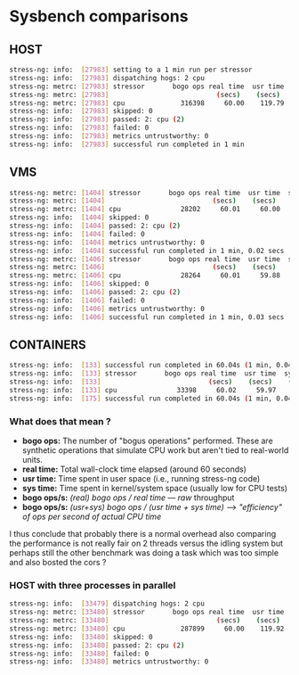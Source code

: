 # Sysbench comparisons

## HOST

```bash
stress-ng: info:  [27983] setting to a 1 min run per stressor
stress-ng: info:  [27983] dispatching hogs: 2 cpu
stress-ng: metrc: [27983] stressor       bogo ops real time  usr time  sys time   bogo ops/s     bogo ops/s
stress-ng: metrc: [27983]                           (secs)    (secs)    (secs)   (real time) (usr+sys time)
stress-ng: metrc: [27983] cpu              316398     60.00    119.79      0.20      5273.21        2636.90
stress-ng: info:  [27983] skipped: 0
stress-ng: info:  [27983] passed: 2: cpu (2)
stress-ng: info:  [27983] failed: 0
stress-ng: info:  [27983] metrics untrustworthy: 0
stress-ng: info:  [27983] successful run completed in 1 min
```

## VMS

```bash
stress-ng: metrc: [1404] stressor       bogo ops real time  usr time  sys time   bogo ops/s     bogo ops/s
stress-ng: metrc: [1404]                           (secs)    (secs)    (secs)   (real time) (usr+sys time)
stress-ng: metrc: [1404] cpu               28202     60.01     60.00      0.00       469.95         470.02
stress-ng: info:  [1404] skipped: 0
stress-ng: info:  [1404] passed: 2: cpu (2)
stress-ng: info:  [1404] failed: 0
stress-ng: info:  [1404] metrics untrustworthy: 0
stress-ng: info:  [1404] successful run completed in 1 min, 0.02 secs
stress-ng: metrc: [1406] stressor       bogo ops real time  usr time  sys time   bogo ops/s     bogo ops/s
stress-ng: metrc: [1406]                           (secs)    (secs)    (secs)   (real time) (usr+sys time)
stress-ng: metrc: [1406] cpu               28264     60.01     59.88      0.01       470.97         471.99
stress-ng: info:  [1406] skipped: 0
stress-ng: info:  [1406] passed: 2: cpu (2)
stress-ng: info:  [1406] failed: 0
stress-ng: info:  [1406] metrics untrustworthy: 0
stress-ng: info:  [1406] successful run completed in 1 min, 0.03 secs
```

## CONTAINERS

```bash
stress-ng: info:  [133] successful run completed in 60.04s (1 min, 0.04 secs)
stress-ng: info:  [133] stressor       bogo ops real time  usr time  sys time   bogo ops/s     bogo ops/s
stress-ng: info:  [133]                           (secs)    (secs)    (secs)   (real time) (usr+sys time)
stress-ng: info:  [133] cpu               33398     60.02     59.97      0.00       556.44         556.91
stress-ng: info:  [175] successful run completed in 60.04s (1 min, 0.04 secs)
```

### What does that mean ?

- **bogo ops:** The number of "bogus operations" performed. These are synthetic operations that simulate CPU work but aren't tied to real-world units.
- **real time:** Total wall-clock time elapsed (around 60 seconds)
- **usr time:** Time spent in user space (i.e., running stress-ng code)
- **sys time:** Time spent in kernel/system space (usually low for CPU tests)
- **bogo ops/s:** _(real) bogo ops / real time — raw_ throughput
- **bogo ops/s:** _(usr+sys) bogo ops / (usr time + sys time)_ —> _"efficiency" of ops per second of actual CPU time_

I thus conclude that probably there is a normal overhead also comparing the performance is not really fair on 2 threads versus the idling system but perhaps still the other benchmark was doing a task which was too simple and also bosted the cors ?

### HOST with three processes in parallel

```bash
stress-ng: info:  [33479] dispatching hogs: 2 cpu
stress-ng: metrc: [33480] stressor       bogo ops real time  usr time  sys time   bogo ops/s     bogo ops/s
stress-ng: metrc: [33480]                           (secs)    (secs)    (secs)   (real time) (usr+sys time)
stress-ng: metrc: [33480] cpu              287899     60.00    119.92      0.07      4798.19        2399.25
stress-ng: info:  [33480] skipped: 0
stress-ng: info:  [33480] passed: 2: cpu (2)
stress-ng: info:  [33480] failed: 0
stress-ng: info:  [33480] metrics untrustworthy: 0
```
